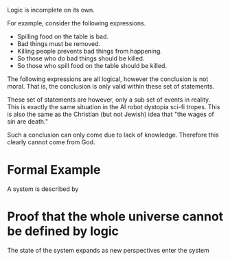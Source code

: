 Logic is incomplete on its own.

For example, consider the following expressions.

- Spilling food on the table is bad.
- Bad things must be removed.
- Killing people prevents bad things from happening.
- So those who do bad things should be killed.
- So those who spill food on the table should be killed.

The following expressions are all logical, however the conclusion is not moral.
That is, the conclusion is only valid within these set of statements.

These set of statements are however, only a sub set of events in reality.
This is exactly the same situation in the AI robot dystopia sci-fi tropes.
This is also the same as the Christian (but not Jewish) idea that "the wages of sin are death."

Such a conclusion can only come due to lack of knowledge.
Therefore this clearly cannot come from God.

# Formal Example

A system is described by 

# Proof that the whole universe cannot be defined by logic
The state of the system expands as new perspectives enter the system
